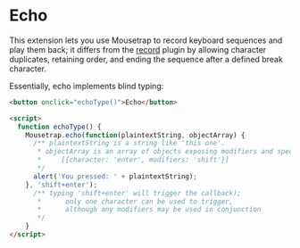 # Echo

This extension lets you use Mousetrap to record keyboard sequences and play them back;
it differs from the [record](https://github.com/ccampbell/mousetrap/tree/master/plugins/record) plugin by allowing character duplicates, retaining order, and ending the sequence after a defined break character.

Essentially, echo implements blind typing:

```html
<button onclick="echoType()">Echo</button>

<script>
  function echoType() {
    Mousetrap.echo(function(plaintextString, objectArray) {
      /** plaintextString is a string like 'this one'.
       * objectArray is an array of objects exposing modifiers and special characters:
       *     [{character: 'enter', modifiers: 'shift'}]
       */
      alert('You pressed: ' + plaintextString);
    }, 'shift+enter');
      /** typing 'shift+enter' will trigger the callback);
       *      only one character can be used to trigger,
       *      although any modifiers may be used in conjunction
       */
    }
</script>
```

